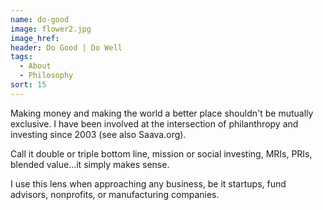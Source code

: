 ```yaml
---
name: do-good
image: flower2.jpg
image_href: 
header: Do Good | Do Well
tags:
  - About
  - Philosophy
sort: 15
---
```

Making money and making the world a better place shouldn't be mutually exclusive. I have been involved at the intersection of philanthropy and investing since 2003 (see also Saava.org).

Call it double or triple bottom line, mission or social investing, MRIs, PRIs, blended value...it simply makes sense.

I use this lens when approaching any business, be it startups, fund advisors, nonprofits, or manufacturing companies.
